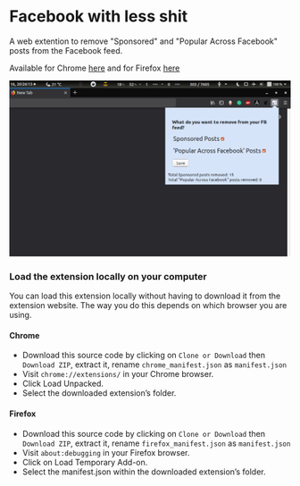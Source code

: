 # Facebook with less shit

A web extention to remove "Sponsored" and "Popular Across Facebook" posts from the Facebook feed.

Available for Chrome [here](https://chrome.google.com/webstore/detail/facebook-with-less-shit/hiohbfomcpigkglfdipbpnigleemklfg) and for Firefox [here](https://addons.mozilla.org/en-US/firefox/addon/facebook-with-less-shit/)

![A screenshot of the extension](icons/screenshot.png "A screenshot of the extension")


### Load the extension locally on your computer

You can load this extension locally without having to download it from the extension website. The way you do this depends on which browser you are using.


#### Chrome

* Download this source code by clicking on `Clone or Download` then `Download ZIP`, extract it, rename `chrome_manifest.json` as `manifest.json`
* Visit `chrome://extensions/` in your Chrome browser.
* Click Load Unpacked.
* Select the downloaded extension’s folder.

#### Firefox

* Download this source code by clicking on `Clone or Download` then `Download ZIP`, extract it, rename `firefox_manifest.json` as `manifest.json`
* Visit `about:debugging` in your Firefox browser.
* Click on Load Temporary Add-on.
* Select the manifest.json within the downloaded extension’s folder.
